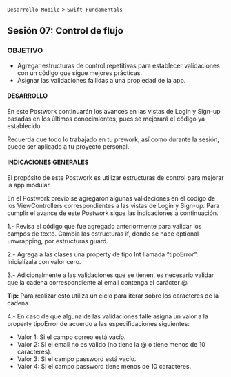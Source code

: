  

`Desarrollo Mobile` > `Swift Fundamentals`
​	

## Sesión 07: Control de flujo

### OBJETIVO 

- Agregar estructuras de control repetitivas para establecer validaciones con un código que sigue mejores prácticas.
- Asignar las validaciones fallidas  a una propiedad de la app.



#### DESARROLLO

En este Postwork continuarán los avances en las vistas de Login y Sign-up basadas en los últimos conocimientos, pues se mejorará el código ya establecido.

Recuerda que todo lo trabajado en tu prework, así como durante la sesión, puede ser aplicado a tu proyecto personal.



#### INDICACIONES GENERALES

El propósito de este Postwork es utilizar estructuras de control para mejorar la app modular.

En el Postwork previo se agregaron  algunas validaciones  en el código de los ViewControllers correspondientes a las vistas de Login y Sign-up.  Para cumplir el avance de este Postwork sigue las indicaciones a continuación.

1.- Revisa el código que fue agregado anteriormente para validar los campos de texto. Cambia las estructuras if, donde se hace optional unwrapping, por estructuras guard.

2.- Agrega a las clases una property de tipo Int llamada “tipoError”. Inicialízala con valor cero.

3.- Adicionalmente a las validaciones que se tienen, es necesario validar que la cadena correspondiente al email contenga el carácter @.

**Tip:** Para realizar esto utiliza un ciclo para iterar sobre los caracteres de la cadena.

4.- En caso de que alguna de las validaciones falle asigna un valor a la property tipoError de acuerdo a las especificaciones siguientes:

- Valor 1: Si el campo correo está vacío. 
- Valor 2: Si el email no es válido (no tiene la @ o tiene menos de 10 caracteres).
- Valor 3: Si el campo password está vacío.
- Valor 4: Si el campo password tiene menos de 10 caracteres.

